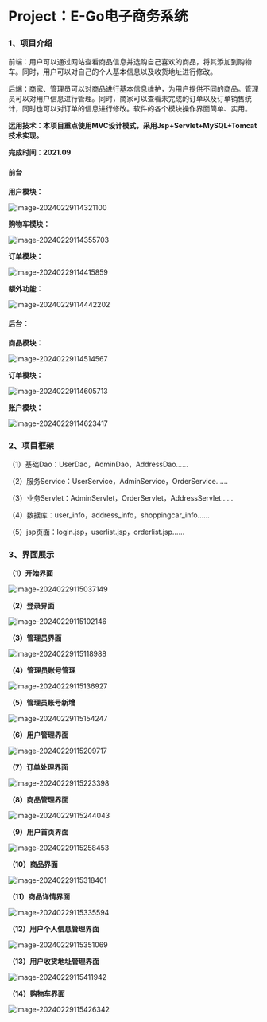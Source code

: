 # Project：E-Go电子商务系统

### 1、项目介绍

前端：用户可以通过网站查看商品信息并选购自己喜欢的商品，将其添加到购物车。同时，用户可以对自己的个人基本信息以及收货地址进行修改。

后端：商家、管理员可以对商品进行基本信息维护，为用户提供不同的商品。管理员可以对用户信息进行管理。同时，商家可以查看未完成的订单以及订单销售统计，同时也可以对订单的信息进行修改。软件的各个模块操作界面简单、实用。

**运用技术：本项目重点使用MVC设计模式，采用Jsp+Servlet+MySQL+Tomcat技术实现。**

**完成时间：2021.09**

#### **前台**

**用户模块：**

![image-20240229114321100](C:\Users\26797\AppData\Roaming\Typora\typora-user-images\image-20240229114321100.png)

**购物车模块：**

![image-20240229114355703](C:\Users\26797\AppData\Roaming\Typora\typora-user-images\image-20240229114355703.png)

**订单模块：**

![image-20240229114415859](C:\Users\26797\AppData\Roaming\Typora\typora-user-images\image-20240229114415859.png)

**额外功能：**

![image-20240229114442202](C:\Users\26797\AppData\Roaming\Typora\typora-user-images\image-20240229114442202.png)

#### 后台：

**商品模块：**

![image-20240229114514567](C:\Users\26797\AppData\Roaming\Typora\typora-user-images\image-20240229114514567.png)

**订单模块：**

![image-20240229114605713](C:\Users\26797\AppData\Roaming\Typora\typora-user-images\image-20240229114605713.png)

**账户模块：**

![image-20240229114623417](C:\Users\26797\AppData\Roaming\Typora\typora-user-images\image-20240229114623417.png)

### 2、项目框架

（1）基础Dao：UserDao，AdminDao，AddressDao……

（2）服务Service：UserService，AdminService，OrderService……

（3）业务Servlet：AdminServlet，OrderServlet，AddressServlet……

（4）数据库：user_info，address_info，shoppingcar_info……

（5）jsp页面：login.jsp，userlist.jsp，orderlist.jsp……

### 3、界面展示

**（1）开始界面**

![image-20240229115037149](C:\Users\26797\AppData\Roaming\Typora\typora-user-images\image-20240229115037149.png)

**（2）登录界面**

![image-20240229115102146](C:\Users\26797\AppData\Roaming\Typora\typora-user-images\image-20240229115102146.png)

**（3）管理员界面**

![image-20240229115118988](C:\Users\26797\AppData\Roaming\Typora\typora-user-images\image-20240229115118988.png)

**（4）管理员账号管理**

![image-20240229115136927](C:\Users\26797\AppData\Roaming\Typora\typora-user-images\image-20240229115136927.png)

**（5）管理员账号新增**

![image-20240229115154247](C:\Users\26797\AppData\Roaming\Typora\typora-user-images\image-20240229115154247.png)

**（6）用户管理界面**

![image-20240229115209717](C:\Users\26797\AppData\Roaming\Typora\typora-user-images\image-20240229115209717.png)

**（7）订单处理界面**

![image-20240229115223398](C:\Users\26797\AppData\Roaming\Typora\typora-user-images\image-20240229115223398.png)

**（8）商品管理界面**

![image-20240229115244043](C:\Users\26797\AppData\Roaming\Typora\typora-user-images\image-20240229115244043.png)

**（9）用户首页界面**

![image-20240229115258453](C:\Users\26797\AppData\Roaming\Typora\typora-user-images\image-20240229115258453.png)

**（10）商品界面**

![image-20240229115318401](C:\Users\26797\AppData\Roaming\Typora\typora-user-images\image-20240229115318401.png)

**（11）商品详情界面**

![image-20240229115335594](C:\Users\26797\AppData\Roaming\Typora\typora-user-images\image-20240229115335594.png)

**（12）用户个人信息管理界面**

![image-20240229115351069](C:\Users\26797\AppData\Roaming\Typora\typora-user-images\image-20240229115351069.png)

**（13）用户收货地址管理界面**

![image-20240229115411942](C:\Users\26797\AppData\Roaming\Typora\typora-user-images\image-20240229115411942.png)

**（14）购物车界面**

![image-20240229115426342](C:\Users\26797\AppData\Roaming\Typora\typora-user-images\image-20240229115426342.png)